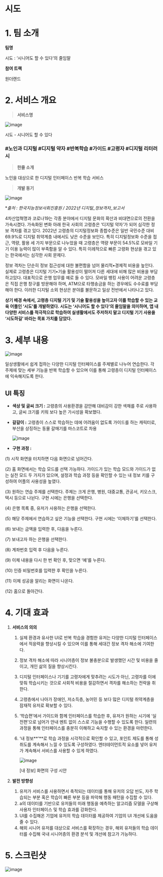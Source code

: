 # 시도
>

# 1. 팀 소개



**팀명**

시도 : ‘시니어도 할 수 있다’의 줄임말

**참여 트랙**

원더랜드

# 2. 서비스 개요



> **서비스명**
> 

![image](https://github.com/Jiin98/Senior-can-do-it/assets/121376065/3d7c4326-adc4-4fc2-be79-2a219fcdce88)


시도 - 시니어도 할 수 있다

### #노인과 디지털 #디지털 약자 #반복학습 #가이드 #고령자 #디지털 리터러시



> **한줄 소개**
> 

노인을 대상으로 한 디지털 인터페이스 반복 학습 서비스

> **개발 동기**
> 

![image](https://github.com/Jiin98/Senior-can-do-it/assets/121376065/91987ee4-689a-4226-a671-aa04938276db)


**출처 : 한국지능정보사회진흥원 / 2022년 디지털_정보격차_보고서*

 4차산업혁명과 코로나19는 각종 분야에서 디지털 문화의 확산과 비대면으로의 전환을 가속시켰다. 가속화된 변화 아래 한국 사회의 고령층은 ‘디지털 약자’가 되어 심각한 정보 격차를 겪고 있다.
 2022년 고령층의 디지털정보화 종합수준은 일반 국민수준 대비 69.9%로 디지털 취약계층 내에서도 낮은 수준을 보인다. 특히 디지털정보화 수준을 접근, 역량, 활용 세 가지 부문으로 나누었을 때 고령층은 역량 부문이 54.5%로 모바일 기기 이용 능력이 많이 부족함을 알 수 있다. 특히 이례적으로 빠른 고령화 현상을 겪고 있는 한국에서는 심각한 사회 문제다.

 정보 격차는 단순히 정보 접근성에 대한 불편함을 넘어 물리적•경제적 비용을 높인다. 실제로 고령층은 디지털 기기•기술 활용성이 떨어져 다른 세대에 비해 많은 비용을 부담하고있다. 대표적으로 은행 업무를 예로 들 수 있다. 모바일 뱅킹 사용이 어려운 고령층은 직접 은행 창구를 방문해야 하며, ATM으로 타행송금을 하는 경우에도 수수료를 부담해야 한다. 이러한 디지털 소외 현상은 분야를 불문하고 일상 전반에서 나타나고 있다. 

 **상기 배경 속에서, 고령층 디지털 기기 및 기술 활용성을 높이고자 이를 학습할 수 있는 교육 어플인 ‘시도’를 개발하였다. 시도는 ‘시니어도 할 수 있다’의 줄임말을 의미하며, 앱 내 다양한 서비스를 적극적으로 학습하여 실생활에서도 주저하지 말고 디지털 기기 사용을 ‘시도하길’ 바라는 목표 가치를 담았다.** 

# 3. 세부 내용



![image](https://github.com/Jiin98/Senior-can-do-it/assets/121376065/60658ed7-dea9-4055-8e9a-d3b5857f9760)


일상생활에서 쉽게 접하는 다양한 디지털 인터페이스를 주제별로 나누어 연습한다. 각 주제에 맞는 세부 기능을 반복 학습할 수 있으며 이를 통해 고령층이 디지털 인터페이스에 익숙해지도록 한다.

## **UI 특징**

- **색상 및 글씨 크기 :** 고령층의 사용환경을 감안해 대비감이 강한 색채를 주로 사용하고, 글씨 크기를 키워 보다 높은 가시성을 확보했다.
    

    
- **갈갈이 :** 고령층이 스스로 학습하는 데에 어려움이 없도록 가이드를 하는 캐릭터로, 부산을 상징하는 동물 갈매기를 마스코트로 차용
    
    ![image](https://github.com/Jiin98/Senior-can-do-it/assets/121376065/74b92773-6adb-4b7c-8976-a9a351296a63)


- **구현 과정 :**

(1) 시작 화면을 터치하면 다음 화면으로 넘어간다.

(2) 홈 화면에서는 학습 모드를 선택 가능하다. 가이드가 있는 학습 모드와 가이드가 없는 실전 모드 두 가지가 있으며, 설정과 학습 과정 등을 확인할 수 있는 내 정보 키를 구성하여 어플의 사용성을 높였다.

(3) 원하는 연습 주제를 선택한다. 주제는 크게 은행, 병원, 대중교통, 관공서, 키오스크, 택시 등으로 나뉜다. 구현 시에는 은행을 선택한다.

(4) 은행 목록 중, 유저가 사용하는 은행을 선택한다.

(5) 해당 주제에서 연습하고 싶은 기능을 선택한다. 구현 시에는 ‘이체하기’를 선택한다.

(6) 보내는 금액을 입력한 후, 다음을 누른다.

(7) 보내고자 하는 은행을 선택한다.

(8) 계좌번호 입력 후 다음을 누른다.

(9) 이체 내용을 다시 한 번 확인 후, 맞으면 ‘예’를 누른다.

(10) 인증 비밀번호를 입력한 후 확인을 누른다.

(11) 이체 성공을 알리는 화면이 나온다.

(12) 홈으로 돌아간다.

# 4. 기대 효과



1. **서비스의 의의**
    1. 실제 환경과 유사한 UI로 반복 학습을 경험한 유저는 다양한 디지털 인터페이스에서 적응력을 향상시킬 수 있으며 이를 통해 세대간 정보 격차 해소에 기여한다.
    2. 정보 격차 해소에 따라 시니어층이 정보 불충분으로 발생했던 시간 및 비용을 줄이고, 개인 삶의 질을 향상시킨다.
    3. 디지털 인터페이스나 기기를 고령자에게 맞추려는 시도가 아닌, 고령자를 이에 맞춰 학습시키는 것으로  사회적 비용을 절감하면서 격차를 해소하는 전략을 취한다.
    4. 고령층에서 나아가  장애인, 저소득층, 농어민 등 보다 많은 디지털 취약계층을 잠재적 유저로 확보할 수 있다.
    5. ‘학습편’에서 가이드와 함께 인터페이스를 학습한 후, 유저가 원하는 시기에 ‘실전편’으로 넘어가 안내 멘트 없이 스스로 기능을 수행할 수 있도록 한다. 일련의 과정을 통해 인터페이스를 충분히 이해하고 숙지할 수 있는 환경을 마련한다.
    6. ‘내 정보**’**로 학습 과정을 시각적으로 확인할 수 있고,  포인트 제도를 통해 성취도를 계속해서 느낄 수 있도록 구성하였다. 엔터테이먼트적 요소를 넣어 유저가 계속해서 서비스를 사용할 수 있게 하였다.
        
        ![image](https://github.com/Jiin98/Senior-can-do-it/assets/121376065/1c919a41-9941-40a0-9f3c-ddbcccf07125)

        
        [내 정보] 화면의 구성 시안
        
2. **발전 방향성**
    1. 유저가 서비스를 사용하면서 축적되는 데이터를 통해 유저의 오답 빈도, 자주 학습되는 부분 혹은 학습이 빠른 부분 등을 파악해 행동 패턴을 수집할 수 있다. 
    2. a의 데이터를 기반으로 유저들의 미래 행동을 예측하는 알고리즘 모델을 구상해 사용자 인터페이스 및 학습 효과를 강화한다. 
    3. UI를 수집해온 기업에 유저의 학습 데이터를 제공하여 기업의 UI 개선에 도움을 줄 수 있다.
    4. 해외 시니어 유저를 대상으로 서비스를 확장하는 경우, 해외 유저들의 학습 데이터를 수집해 국내 시니어층의 환경 분석 및 개선에 참고가 가능하다.

# 5. 스크린샷



![image](https://github.com/Jiin98/Senior-can-do-it/assets/121376065/b4467edc-14b7-4637-9030-812ca2d95d85)

